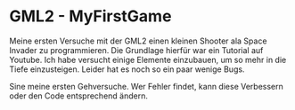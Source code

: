 # GML2 - MyFirstGame

Meine ersten Versuche mit der GML2 einen kleinen Shooter ala Space Invader zu programmieren. Die Grundlage hierfür war ein Tutorial auf Youtube. Ich habe versucht einige Elemente einzubauen, um so mehr in die Tiefe einzusteigen.
Leider hat es noch so ein paar wenige Bugs.

Sine meine ersten Gehversuche. Wer Fehler findet, kann diese Verbessern oder den Code entsprechend ändern.
